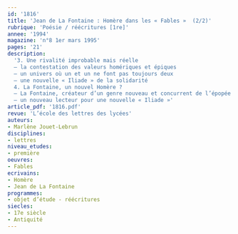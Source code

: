 ```yaml
---
id: '1816'
title: 'Jean de La Fontaine : Homère dans les « Fables »  (2/2)'
rubrique: 'Poésie / réécritures [1re]'
annee: '1994'
magazine: 'n°8 1er mars 1995'
pages: '21'
description: 
  '3. Une rivalité improbable mais réelle
  – la contestation des valeurs homériques et épiques
  – un univers où un et un ne font pas toujours deux
  – une nouvelle « Iliade » de la solidarité
  4. La Fontaine, un nouvel Homère ?
  – La Fontaine, créateur d’un genre nouveau et concurrent de l’épopée : la fable : la poésie héroïque ; la fable au carrefour des genres, des tons et des discours ; la fable et l’inauguration de la parole ; la fable comme aventure de la parole
  – un nouveau lecteur pour une nouvelle « Iliade »'
article_pdf: '1816.pdf'
revue: 'L’école des lettres des lycées'
auteurs:
- Marlène Jouet-Lebrun
disciplines:
- lettres
niveau_etudes:
- première
oeuvres:
- Fables
ecrivains:
- Homère
- Jean de La Fontaine
programmes:
- objet d’étude - réécritures
siecles:
- 17e siècle
- Antiquité
---
```

